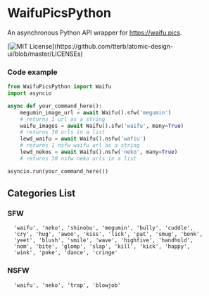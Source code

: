 
# WaifuPicsPython

An asynchronous Python API wrapper for https://waifu.pics.


[![MIT License](https://img.shields.io/apm/l/atomic-design-ui.svg?)](https://github.com/tterb/atomic-design-ui/blob/master/LICENSEs)


### Code example
```python
from WaifuPicsPython import Waifu
import asyncio

async def your_command_here():
    megumin_image_url = await Waifu().sfw('megumin')
    # returns 1 url as a string
    waifu_images = await Waifu().sfw('waifu', many=True)
    # returns 30 urls in a list
    lewd_waifu = await Waifu().nsfw('wafiu')
    # returns 1 nsfw waifu url as a string
    lewd_nekos = await Waifu().nsfw('neko', many=True)
    # returns 30 nsfw neko urls in a list

asyncio.run(your_command_here())
```
## Categories List

### SFW
```
  'waifu', 'neko', 'shinobu', 'megumin', 'bully', 'cuddle', 
  'cry', 'hug', 'awoo', 'kiss', 'lick', 'pat', 'smug', 'bonk', 
  'yeet', 'blush', 'smile', 'wave', 'highfive', 'handhold', 
  'nom', 'bite', 'glomp', 'slap', 'kill', 'kick', 'happy', 
  'wink', 'poke', 'dance', 'cringe'
```

### NSFW
```
  'waifu', 'neko', 'trap', 'blowjob'
```